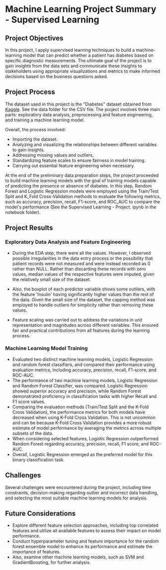 # Machine Learning Project Summary - Supervised Learning

## Project Objectives
In this project, I apply supervised learning techniques to build a machine-learning model that can predict whether a patient has diabetes based on specific diagnostic measurements. The ultimate goal of the project is to gain insights from the data sets and communicate these insights to stakeholders using appropriate visualizations and metrics to make informed decisions based on the business questions asked.

## Project Process
The dataset used in this project is the "Diabetes" dataset obtained from [Kaggle](https://www.kaggle.com/datasets/akshaydattatraykhare/diabetes-dataset). See the data folder for the CSV file. The project involves three main parts: exploratory data analysis, preprocessing and feature engineering, and training a machine learning model. 

Overall, the process involved:
* Importing the dataset.
* Analyzing and visualizing the relationships between different variables to gain insights.
* Addressing missing values and outliers.
* Standardizing feature scales to ensure fairness in model training.
* Carrying out essential feature engineering when necessary.

At the end of the preliminary data preparation steps, the project proceeded to build machine learning models with the goal of training models capable of predicting the presence or absence of diabetes. In this step, Random Forest and Logistic Regression models were employed using the Train/Test Split and K_Fold Cross-Validation methods to evaluate the following metrics, such as accuracy, precision, recall, F1-score, and ROC_AUC to compare the model's performance (See the Supervised Learning - Project. ipynb in the notebook folder).

## Project Results

### Exploratory Data Analysis and Feature Engineering 
* During the EDA step, there were all the values. However, I observed possible irregularities in the data entry process or the possibility that patient records were not measured and were instead recorded as 0 rather than NULL. Rather than discarding these records with zero values, median values of the respective features were imputed, given the relatively small size of the dataset.

* Also, the boxplot of each predictor variable shows some outliers, with the feature 'Insulin' having significantly higher values than the rest of the data. Given the small size of the dataset, the capping method was employed to handle outliers for simplicity rather than removing these values.

* Feature scaling was carried out to address the variations in unit representation and magnitudes across different variables. This ensured fair and practical contributions from all features during the learning process.


### Machine Learning Model Training
 * Evaluated two distinct machine learning models, Logistic Regression and random forest classifiers, and compared their performance using evaluation metrics, including accuracy, precision, recall, F1-score, and ROC-AUC.
 * The performance of two machine learning models, Logistic Regression and Random Forest Classifier, was compared. Logistic Regression showed superior accuracy and precision, while Random Forest demonstrated proficiency in classification tasks with higher Recall and F1 score values.
 * Comparing the evaluation methods (Train/Test Split and the K-Fold Cross Validation), the performance metrics for both models have decreased when using K-Fold Cross Validation. This is not uncommon and can be because K-Fold Cross Validation provides a more robust estimate of model performance by averaging the metrics across multiple subsets of the data.
 * When considering selected features, Logistic Regression outperformed Random Forest regarding accuracy, precision, recall, F1 score, and ROC-AUC.
 * Overall, Logistic Regression emerged as the preferred model for this binary classification task. 

## Challenges 
Several challenges were encountered during the project, including time constraints, decision-making regarding outlier and incorrect data handling, and selecting the most suitable machine learning models for analysis. 

## Future Considerations

* Explore different feature selection approaches, including top correlated features and utilize all available features to assess their impact on model performance.
* Conduct hyperparameter tuning and feature importance for the random forest ensemble model to enhance its performance and estimate the importance of features.
* Also, examine other machine learning models, such as SVM and GradientBoosting, for further analysis.
